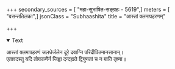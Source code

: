 +++
secondary_sources = [ "महा-सुभाषित-सङ्ग्रहः - 5619",]
meters = [ "वसन्ततिलका",]
jsonClass = "Subhaashita"
title = "आस्तां क्लमापहरणम्"

+++

<details open><summary>Text</summary>

आस्तां क्लमापहरणं जलधेर्जलेन दूरे दवाग्नि परिदीपितमानसानाम्।  
एतावदस्तु यदि तोयकणैर्न जिह्वा दन्दह्यते द्विगुणतां च न याति तृष्णा॥
</details>
